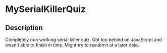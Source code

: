 # MySerialKillerQuiz

## Description
Completely non working serial killer quiz. Got too behind on JavaScript and wasn't able to finish in time. Might try to resubmit at a later date.

